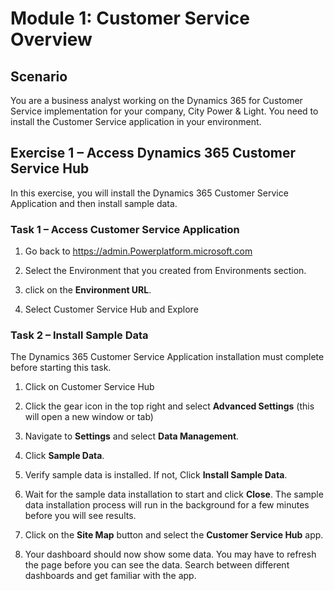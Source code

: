 Module 1: Customer Service Overview
===================================

Scenario
--------

You are a business analyst working on the Dynamics 365 for Customer Service
implementation for your company, City Power & Light. You need to install the
Customer Service application in your environment.

Exercise 1 – Access Dynamics 365 Customer Service Hub
------------------------------------------------------

In this exercise, you will install the Dynamics 365 Customer Service Application
and then install sample data.

### Task 1 – Access Customer Service Application

1.  Go back to <https://admin.Powerplatform.microsoft.com>

2.  Select the Environment that you created from Environments section. 

3.  click on the **Environment URL**.

4.  Select Customer Service Hub and Explore 

### Task 2 – Install Sample Data

The Dynamics 365 Customer Service Application installation must complete before
starting this task.

1.  Click on Customer Service Hub

2.  Click the gear icon in the top right and select **Advanced Settings** (this will open a new window or tab)

3.  Navigate to **Settings** and select **Data Management**.

4.  Click **Sample Data**.

5.  Verify sample data is installed.  If not, Click **Install Sample Data**.

6.  Wait for the sample data installation to start and click **Close**. The
    sample data installation process will run in the background for a few
    minutes before you will see results.

7.  Click on the **Site Map** button and select the **Customer Service Hub**
    app.

8.  Your dashboard should now show some data. You may have to refresh the page
    before you can see the data.  Search between different dashboards and get familiar with the app.
